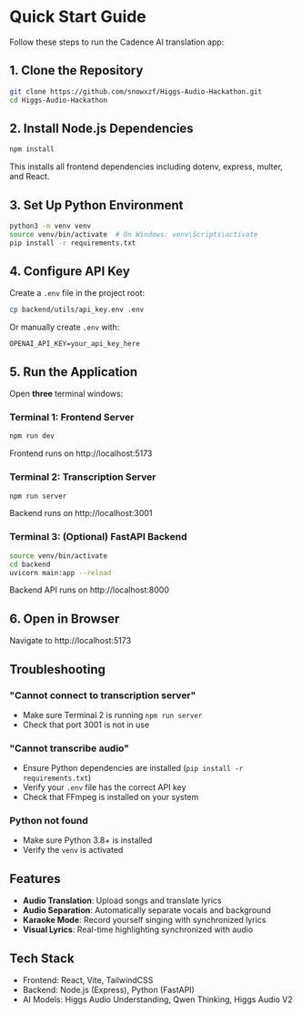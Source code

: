 # Quick Start Guide

Follow these steps to run the Cadence AI translation app:

## 1. Clone the Repository
```bash
git clone https://github.com/snowxzf/Higgs-Audio-Hackathon.git
cd Higgs-Audio-Hackathon
```

## 2. Install Node.js Dependencies
```bash
npm install
```
This installs all frontend dependencies including dotenv, express, multer, and React.

## 3. Set Up Python Environment
```bash
python3 -m venv venv
source venv/bin/activate  # On Windows: venv\Scripts\activate
pip install -r requirements.txt
```

## 4. Configure API Key
Create a `.env` file in the project root:
```bash
cp backend/utils/api_key.env .env
```
Or manually create `.env` with:
```
OPENAI_API_KEY=your_api_key_here
```

## 5. Run the Application

Open **three** terminal windows:

### Terminal 1: Frontend Server
```bash
npm run dev
```
Frontend runs on http://localhost:5173

### Terminal 2: Transcription Server
```bash
npm run server
```
Backend runs on http://localhost:3001

### Terminal 3: (Optional) FastAPI Backend
```bash
source venv/bin/activate
cd backend
uvicorn main:app --reload
```
Backend API runs on http://localhost:8000

## 6. Open in Browser
Navigate to http://localhost:5173

## Troubleshooting

### "Cannot connect to transcription server"
- Make sure Terminal 2 is running `npm run server`
- Check that port 3001 is not in use

### "Cannot transcribe audio"
- Ensure Python dependencies are installed (`pip install -r requirements.txt`)
- Verify your `.env` file has the correct API key
- Check that FFmpeg is installed on your system

### Python not found
- Make sure Python 3.8+ is installed
- Verify the `venv` is activated

## Features

- **Audio Translation**: Upload songs and translate lyrics
- **Audio Separation**: Automatically separate vocals and background
- **Karaoke Mode**: Record yourself singing with synchronized lyrics
- **Visual Lyrics**: Real-time highlighting synchronized with audio

## Tech Stack

- Frontend: React, Vite, TailwindCSS
- Backend: Node.js (Express), Python (FastAPI)
- AI Models: Higgs Audio Understanding, Qwen Thinking, Higgs Audio V2

